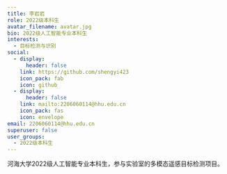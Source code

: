 ```yaml
---
title: 李岩岩
role: 2022级本科生
avatar_filename: avatar.jpg
bio: 2022级人工智能专业本科生
interests:
  - 目标检测与识别
social:
  - display:
      header: false
    link: https://github.com/shengyi423
    icon_pack: fab
    icon: github
  - display:
      header: false
    link: mailto:2206060114@hhu.edu.cn
    icon_pack: fas
    icon: envelope
email: 2206060114@hhu.edu.cn
superuser: false
user_groups:
  - 2022级本科生
---
```

河海大学2022级人工智能专业本科生，参与实验室的多模态遥感目标检测项目。
